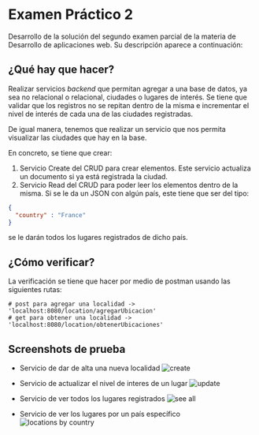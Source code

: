 # Examen Práctico 2
Desarrollo de la solución del segundo examen parcial de la materia de Desarrollo de aplicaciones web. Su descripción aparece a continuación:

## ¿Qué hay que hacer?
Realizar servicios *backend* que permitan agregar a una base de datos, ya sea no relacional o relacional, ciudades o lugares de interés. Se tiene que validar que los registros no se repitan dentro de la misma e incrementar el nivel de interés de cada una de las ciudades registradas.  

De igual manera, tenemos que realizar un servicio que nos permita visualizar las ciudades que hay en la base.

En concreto, se tiene que crear:
1. Servicio Create del CRUD para crear elementos. Este servicio actualiza un documento si ya está registrada la ciudad. 
2. Servicio Read del CRUD para poder leer los elementos dentro de la misma. Si se le da un JSON con algún país, este tiene que ser del tipo:
```json
{
  "country" : "France"
}
```
se le darán todos los lugares registrados de dicho país.

## ¿Cómo verificar?
La verificación se tiene que hacer por medio de postman usando las siguientes rutas:

```console
# post para agregar una localidad ->  'localhost:8080/location/agregarUbicacion'
# get para obtener una localidad ->  'localhost:8080/location/obtenerUbicaciones'
```

## Screenshots de prueba
* Servicio de dar de alta una nueva localidad
![create](https://user-images.githubusercontent.com/42308682/138467829-59a20c71-c1d4-4fae-810d-891dbfdfc615.png)

* Servicio de actualizar el nivel de interes de un lugar
![update](https://user-images.githubusercontent.com/42308682/138467896-d3887483-9115-4203-b885-160900e941e7.png)

* Servicio de ver todos los lugares registrados
![see all](https://user-images.githubusercontent.com/42308682/138467982-170443b2-f7f2-4adf-9c75-f7f17513a7ab.png)

* Servicio de ver los lugares por un país específico
![locations by country](https://user-images.githubusercontent.com/42308682/138467938-9c8a7e3e-ec32-4d52-af8a-8c265d1de308.png)
